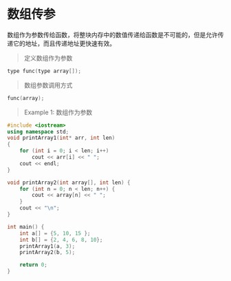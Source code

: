 
&emsp;
# 数组传参
数组作为参数传给函数，将整块内存中的数值传递给函数是不可能的，但是允许传递它的地址，而且传递地址更快速有效。

>定义数组作为参数
```c++
type func(type array[]);
```
>数组参数调用方式
```c++
func(array);
```

>Example 1: 数组作为参数
```c++
#include <iostream>
using namespace std;
void printArray1(int* arr, int len)
{
    for (int i = 0; i < len; i++)
        cout << arr[i] << " ";
    cout << endl;
}

void printArray2(int array[], int len) {
    for (int n = 0; n < len; n++) {
        cout << array[n] << " ";
    }
    cout << "\n";
}

int main() {
    int a[] = {5, 10, 15 };
    int b[] = {2, 4, 6, 8, 10};
    printArray1(a, 3);
    printArray2(b, 5);

    return 0;
}
```


```c++

```